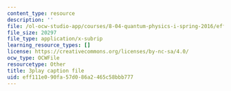 ```yaml
---
content_type: resource
description: ''
file: /ol-ocw-studio-app/courses/8-04-quantum-physics-i-spring-2016/eff111e090fa57d086a2465c58bbb777_NXPvXI603RA.vtt
file_size: 20297
file_type: application/x-subrip
learning_resource_types: []
license: https://creativecommons.org/licenses/by-nc-sa/4.0/
ocw_type: OCWFile
resourcetype: Other
title: 3play caption file
uid: eff111e0-90fa-57d0-86a2-465c58bbb777
---
```

